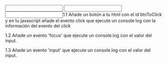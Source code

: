 <!DOCTYPE html>

<html lang="en">
<head>
    <meta charset="UTF-8">
    <meta name="viewport" content="width=device-width, initial-scale=1.0">
    <title>Document</title>
</head>
<body>
	<input class="click" type="text"/>
	<input class="focus" type="text"/>
	<input class="value" type="text"/>
</body>
</html>
​
1.1 Añade un botón a tu html con el id btnToClick y en tu javascript añade el 
evento click que ejecute un console log con la información del evento del click

1.2 Añade un evento 'focus' que ejecute un console.log con el valor del input.

1.3 Añade un evento 'input' que ejecute un console.log con el valor del input.

